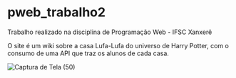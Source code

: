# pweb_trabalho2

Trabalho realizado na disciplina de Programação Web - IFSC Xanxerê

O site é um wiki sobre a casa Lufa-Lufa do universo de Harry Potter, com o consumo de uma API que traz os alunos de cada casa.

![Captura de Tela (50)](https://user-images.githubusercontent.com/62672021/97170634-c8564000-176a-11eb-88a4-cdd04c438de4.png)
